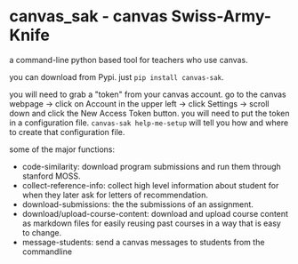 # canvas_sak - canvas Swiss-Army-Knife
a command-line python based tool for teachers who use canvas. 

you can download from Pypi.
just `pip install canvas-sak`.

you will need to grab a "token" from your canvas account. go to the canvas webpage -> click on Account in the upper left -> click Settings -> scroll down and click the New Access Token button. you will need to put the token in a configuration file. `canvas-sak help-me-setup` will tell you how and where to create that configuration file.

some of the major functions:

* code-similarity: download program submissions and run them through stanford MOSS.
* collect-reference-info: collect high level information about student for when they later ask for letters of recommendation.
* download-submissions: the the submissions of an assignment.
* download/upload-course-content: download and upload course content as markdown files for easily reusing past courses in a way that is easy to change.
* message-students: send a canvas messages to students from the commandline
